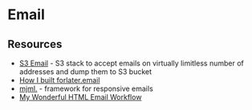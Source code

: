 # Email

## Resources

- [S3 Email](https://github.com/0x4447/0x4447_product_s3_email) - S3 stack to accept emails on virtually limitless number of addresses and dump them to S3 bucket
- [How I built forlater.email](https://icyphox.sh/blog/building-forlater/)
- [mjml.](https://mjml.io) - framework for responsive emails
- [My Wonderful HTML Email Workflow](https://www.joshwcomeau.com/react/wonderful-emails-with-mjml-and-mdx/)
